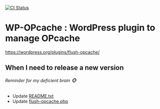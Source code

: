 [![CI Status](https://github.com/nierdz/flush-opcache/workflows/CI/badge.svg?branch=master)](https://github.com/nierdz/flush-opcache/actions?query=workflow%3ACI)

# WP-OPcache : WordPress plugin to manage OPcache
https://wordpress.org/plugins/flush-opcache/

## When I need to release a new version
###### Reminder for my deficient brain :monkey_face:
- Update [README.txt](flush-opcache/README.txt)
- Update [flush-opcache.php](flush-opcache/flush-opcache.php)
